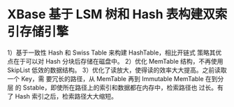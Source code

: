 # XBase 基于 LSM 树和 Hash 表构建双索引存储引擎
1）基于一致性 Hash 和 Swiss Table 来构建 HashTable，相比开链式
策略其优点在于可以对 Hash 分块后存储在磁盘中。
2）优化 MemTable 结构，不再使用 SkipList 低效的数据结构。
3）优化了读放大，使得读的效率大大提高。之前读取一个 Key，需
要冗长的路径，从 MemTable 再到 Immutable MemTable 在到分层
的 Sstable，即使所在路径上的索引和数据都在内存中，检索路径也
过长。有了 Hash 索引之后，检索路径大大缩短。

